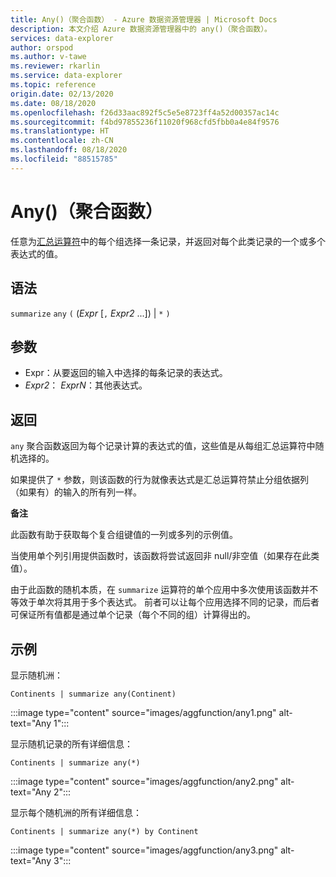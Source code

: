 ```yaml
---
title: Any()（聚合函数） - Azure 数据资源管理器 | Microsoft Docs
description: 本文介绍 Azure 数据资源管理器中的 any()（聚合函数）。
services: data-explorer
author: orspod
ms.author: v-tawe
ms.reviewer: rkarlin
ms.service: data-explorer
ms.topic: reference
origin.date: 02/13/2020
ms.date: 08/18/2020
ms.openlocfilehash: f26d33aac892f5c5e5e8723ff4a52d00357ac14c
ms.sourcegitcommit: f4bd97855236f11020f968cfd5fbb0a4e84f9576
ms.translationtype: HT
ms.contentlocale: zh-CN
ms.lasthandoff: 08/18/2020
ms.locfileid: "88515785"
---
```

# <a name="any-aggregation-function"></a>Any()（聚合函数）

任意为[汇总运算符](summarizeoperator.md)中的每个组选择一条记录，并返回对每个此类记录的一个或多个表达式的值。

## <a name="syntax"></a>语法

`summarize` `any` `(` (*Expr* [`,` *Expr2* ...]) | `*` `)`

## <a name="arguments"></a>参数

* Expr：从要返回的输入中选择的每条记录的表达式。
* *Expr2*： *ExprN*：其他表达式。

## <a name="returns"></a>返回

`any` 聚合函数返回为每个记录计算的表达式的值，这些值是从每组汇总运算符中随机选择的。

如果提供了 `*` 参数，则该函数的行为就像表达式是汇总运算符禁止分组依据列（如果有）的输入的所有列一样。

**备注**

此函数有助于获取每个复合组键值的一列或多列的示例值。

当使用单个列引用提供函数时，该函数将尝试返回非 null/非空值（如果存在此类值）。

由于此函数的随机本质，在 `summarize` 运算符的单个应用中多次使用该函数并不等效于单次将其用于多个表达式。 前者可以让每个应用选择不同的记录，而后者可保证所有值都是通过单个记录（每个不同的组）计算得出的。

## <a name="examples"></a>示例

显示随机洲：

```kusto
Continents | summarize any(Continent)
```

:::image type="content" source="images/aggfunction/any1.png" alt-text="Any 1":::

显示随机记录的所有详细信息：

```kusto
Continents | summarize any(*)
```

:::image type="content" source="images/aggfunction/any2.png" alt-text="Any 2":::

显示每个随机洲的所有详细信息：

```kusto
Continents | summarize any(*) by Continent
```

:::image type="content" source="images/aggfunction/any3.png" alt-text="Any 3":::
